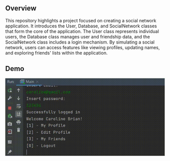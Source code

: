 ## Overview
This repository highlights a project focused on creating a social network application. It introduces the User, Database, and SocialNetwork classes that form the core of the application. The User class represents individual users, the Database class manages user and friendship data, and the SocialNetwork class includes a login mechanism. By simulating a social network, users can access features like viewing profiles, updating names, and exploring friends' lists within the application.

## Demo
<img src="https://github.com/TunahanBoyaci/SocialNetWork/blob/main/16.07.2023_22.15.50_REC.gif">
